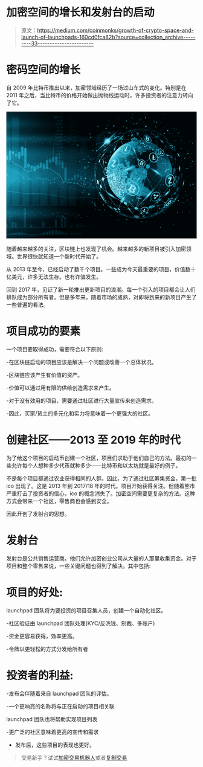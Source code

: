 # 加密空间的增长和发射台的启动

> 原文：<https://medium.com/coinmonks/growth-of-crypto-space-and-launch-of-launchpads-160cd0fca82b?source=collection_archive---------33----------------------->

# 密码空间的增长

自 2009 年比特币推出以来，加密领域经历了一场过山车式的变化。特别是在 2011 年之后，当比特币的价格开始做出抛物线运动时，许多投资者的注意力转向了它。

![](img/7fc48b42865c873e2e78f0bbf2025827.png)

随着越来越多的关注，区块链上也发现了机会。越来越多的新项目被引入加密领域。世界很快就知道一个新时代开始了。

从 2013 年至今，已经启动了数千个项目。一些成为今天最重要的项目，价值数十亿美元，许多无法生存。也有诈骗发生。

回到 2017 年，见证了新一轮推出更新项目的浪潮。每一个引入的项目都会让人们排队成为部分所有者。但是多年来，随着市场的成熟，对即将到来的新项目产生了一些普遍的看法。

# 项目成功的要素

一个项目要取得成功，需要符合以下原则:

-在区块链启动的项目应该是解决一个问题或改善一个总体状况。

-区块链应该产生有价值的资产。

-价值可以通过用有限的供给创造需求来产生。

-对于没有效用的项目，需要通过社区进行大量宣传来创造需求。

-因此，买家/货主的多元化和实力将意味着一个更强大的社区。

# 创建社区——2013 至 2019 年的时代

为了给这个项目的启动币创建一个社区，项目们求助于他们自己的方法。最初的一些允许每个人想种多少代币就种多少——比特币和以太坊就是最好的例子。

不是每个项目都通过农业获得相同的人群。因此，为了通过社区筹集资金，第一批 ico 出现了。这是 2013 年到 2017/18 年的时代。项目开始获得关注。但随着熊市严重打击了投资者的信心，ico 的概念消失了。加密空间需要更复杂的方法。这种方式会带来一个社区，零售商也会感到安全。

因此开创了发射台的思想。

# 发射台

发射台是公共销售运营商。他们允许加密创业公司从大量的人那里收集资金。对于项目和整个零售来说，一些关键问题也得到了解决。其中包括:

# 项目的好处:

launchpad 团队将为要投资的项目召集人员，创建一个自动化社区。

-社区验证由 launchpad 团队处理(KYC/反洗钱、制裁、多账户)

-资金更容易获得，效率更高。

-令牌以更轻松的方式分发给所有者

# 投资者的利益:

-发布会伴随着来自 launchpad 团队的评估。

-一个更响亮的名称将与正在启动的项目相关联

launchpad 团队也将帮助实现项目列表

-更广泛的社区意味着更高的宣传和需求

*   发布后，这些项目的表现也更好。

> 交易新手？试试[加密交易机器人](/coinmonks/crypto-trading-bot-c2ffce8acb2a)或者[复制交易](/coinmonks/top-10-crypto-copy-trading-platforms-for-beginners-d0c37c7d698c)